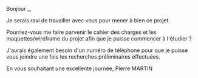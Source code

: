 Bonjour _,

Je serais ravi de travailler avec vous pour mener à bien ce projet.

Pourriez-vous me faire parvenir le cahier des charges et les maquettes/wireframe du projet afin que je puisse commencer à l'étudier ?

J'aurais également besoin d'un numéro de téléphone pour que je puisse vous joindre une fois les recherches préliminaires éffectuées.

En vous souhaitant une excellente journée,
Pierre MARTIN